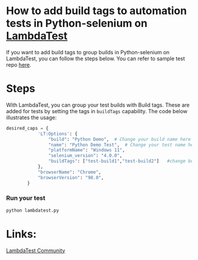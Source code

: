 # How to add build tags to automation tests in Python-selenium on [LambdaTest](https://www.lambdatest.com/?utm_source=github&utm_medium=repo&utm_campaign=Python-selenium-tags)

If you want to add build tags to group builds in Python-selenium on LambdaTest, you can follow the steps below. You can refer to sample test repo [here](https://github.com/LambdaTest/python-selenium-sample).

# Steps
With LambdaTest, you can group your test builds with Build tags. These are added for tests by setting the tags in `buildTags` capability. The code below illustrates the usage:

```python
desired_caps = {
            'LT:Options': {
                "build": "Python Demo",  # Change your build name here
                "name": "Python Demo Test",  # Change your test name here
                "platformName": "Windows 11",
                "selenium_version": "4.0.0",
                "buildTags": ["test-build1","test-build2"]   #change build tags here      
            },
            "browserName": "Chrome",
            "browserVersion": "98.0",
        }

```

### Run your test

```bash
python lambdatest.py
```

# Links:

[LambdaTest Community](http://community.lambdatest.com/)

